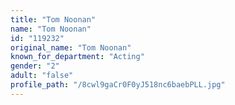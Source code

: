 ```yaml
---
title: "Tom Noonan"
name: "Tom Noonan"
id: "119232"
original_name: "Tom Noonan"
known_for_department: "Acting"
gender: "2"
adult: "false"
profile_path: "/8cwl9gaCr0F0yJ518nc6baebPLL.jpg"
---
```

